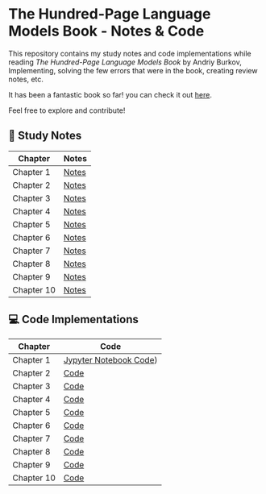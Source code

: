 # The Hundred-Page Language Models Book - Notes & Code

This repository contains my study notes and code implementations while reading *The Hundred-Page Language Models Book* by Andriy Burkov, Implementing, solving the few errors that were in the book, creating review notes, etc.

It has been a fantastic book so far! you can check it out [here](https://www.thelmbook.com/).

Feel free to explore and contribute! 

## 📖 Study Notes

| Chapter    | Notes                        |
| ---------- | ---------------------------- |
| Chapter 1  | [Notes](notes/chapter_1.md)  |
| Chapter 2  | [Notes](notes/chapter_2.md)  |
| Chapter 3  | [Notes](notes/chapter_3.md)  |
| Chapter 4  | [Notes](notes/chapter_4.md)  |
| Chapter 5  | [Notes](notes/chapter_5.md)  |
| Chapter 6  | [Notes](notes/chapter_6.md)  |
| Chapter 7  | [Notes](notes/chapter_7.md)  |
| Chapter 8  | [Notes](notes/chapter_8.md)  |
| Chapter 9  | [Notes](notes/chapter_9.md)  |
| Chapter 10 | [Notes](notes/chapter_10.md) |

## 💻 Code Implementations

| Chapter | Code |
|---------|------|
| Chapter 1 | [Jypyter Notebook Code](TheLMBook_Chapter1.ipynb)) |
| Chapter 2 | [Code](code/chapter_2/) |
| Chapter 3 | [Code](code/chapter_3/) |
| Chapter 4 | [Code](code/chapter_4/) |
| Chapter 5 | [Code](code/chapter_5/) |
| Chapter 6 | [Code](code/chapter_6/) |
| Chapter 7 | [Code](code/chapter_7/) |
| Chapter 8 | [Code](code/chapter_8/) |
| Chapter 9 | [Code](code/chapter_9/) |
| Chapter 10 | [Code](code/chapter_10/) |

